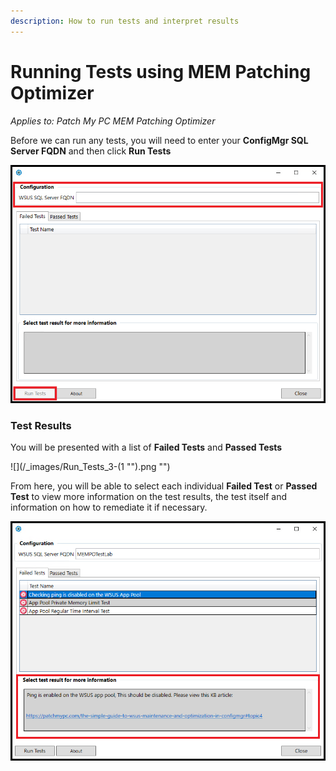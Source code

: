 ```yaml
---
description: How to run tests and interpret results
---
```


# Running Tests using MEM Patching Optimizer

_Applies to: Patch My PC MEM Patching Optimizer_

Before we can run any tests, you will need to enter your **ConfigMgr SQL Server FQDN** and then click **Run Tests**

![](<../.gitbook/assets/Run_Tests_1 (1).png>)

### Test Results

You will be presented with a list of **Failed Tests** and **Passed Tests**

!\[]\(/\_images/Run\_Tests\_3-(1 "").png "")

From here, you will be able to select each individual **Failed Test** or **Passed Test** to view more information on the test results, the test itself and information on how to remediate it if necessary.

![](<../.gitbook/assets/Run_Tests_4 (1).png>)
